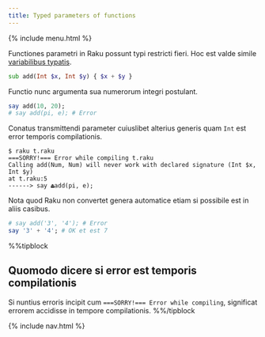 ```yaml
---
title: Typed parameters of functions
---
```


{% include menu.html %}

Functiones parametri in Raku possunt typi restricti fieri. Hoc est valde simile [variabilibus typatis](/la/essentials/typed-variables/type-constraints/).

```raku
sub add(Int $x, Int $y) { $x + $y }
```

Functio nunc argumenta sua numerorum integri postulant.

```raku
say add(10, 20);
# say add(pi, e); # Error
```

Conatus transmittendi parameter cuiuslibet alterius generis quam `Int` est error temporis compilationis.

```
$ raku t.raku
===SORRY!=== Error while compiling t.raku
Calling add(Num, Num) will never work with declared signature (Int $x, Int $y)
at t.raku:5
------> say ⏏add(pi, e);
```

Nota quod Raku non convertet genera automatice etiam si possibile est in aliis casibus.

```raku
# say add('3', '4'); # Error
say '3' + '4'; # OK et est 7
```

%%tipblock
## Quomodo dicere si error est temporis compilationis
Si nuntius erroris incipit cum `===SORRY!=== Error while compiling`, significat errorem accidisse in tempore compilationis.
%%/tipblock

{% include nav.html %}
